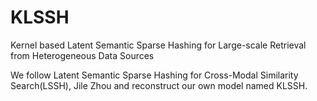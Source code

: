 # KLSSH
Kernel based Latent Semantic Sparse Hashing for Large-scale Retrieval from Heterogeneous Data Sources

We follow Latent Semantic Sparse Hashing for Cross-Modal Similarity Search(LSSH), Jile Zhou and reconstruct our own model named KLSSH.
